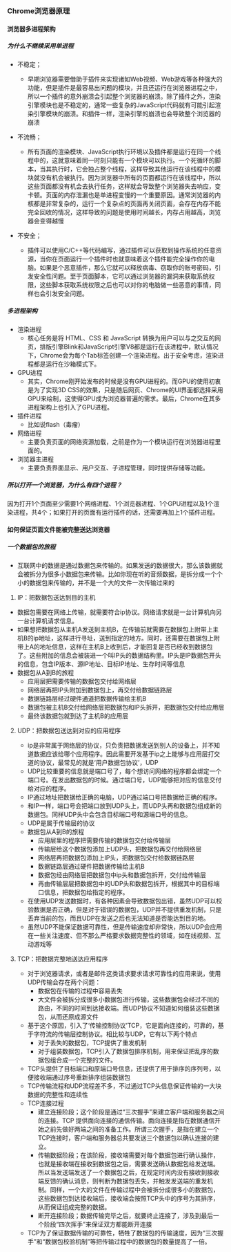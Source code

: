 ### Chrome浏览器原理

#### 浏览器多进程架构
 
##### 为什么不继续采用单进程

* 不稳定；
  * 早期浏览器需要借助于插件来实现诸如Web视频、Web游戏等各种强大的功能，但是插件是最容易出问题的模块，并且还运行在浏览器进程之中，所以一个插件的意外崩溃会引起整个浏览器的崩溃。除了插件之外，渲染引擎模块也是不稳定的，通常一些复杂的JavaScript代码就有可能引起渲染引擎模块的崩溃。和插件一样，渲染引擎的崩溃也会导致整个浏览器的崩溃

* 不流畅；
  * 所有页面的渲染模块、JavaScript执行环境以及插件都是运行在同一个线程中的，这就意味着同一时刻只能有一个模块可以执行。一个死循环的脚本，当其执行时，它会独占整个线程，这样导致其他运行在该线程中的模块就没有机会被执行。因为浏览器中所有的页面都运行在该线程中，所以这些页面都没有机会去执行任务，这样就会导致整个浏览器失去响应，变卡顿。页面的内存泄漏也是单进程变慢的一个重要原因。通常浏览器的内核都是非常复杂的，运行一个复杂点的页面再关闭页面，会存在内存不能完全回收的情况，这样导致的问题是使用时间越长，内存占用越高，浏览器会变得越慢
  
* 不安全；
  * 插件可以使用C/C++等代码编写，通过插件可以获取到操作系统的任意资源，当你在页面运行一个插件时也就意味着这个插件能完全操作你的电脑。如果是个恶意插件，那么它就可以释放病毒、窃取你的账号密码，引发安全性问题。至于页面脚本，它可以通过浏览器的漏洞来获取系统权限，这些脚本获取系统权限之后也可以对你的电脑做一些恶意的事情，同样也会引发安全问题。

##### 多进程架构

* 渲染进程
  * 核心任务是将 HTML、CSS 和 JavaScript 转换为用户可以与之交互的网页，排版引擎Blink和JavaScript引擎V8都是运行在该进程中，默认情况下，Chrome会为每个Tab标签创建一个渲染进程。出于安全考虑，渲染进程都是运行在沙箱模式下。
* GPU进程
  * 其实，Chrome刚开始发布的时候是没有GPU进程的。而GPU的使用初衷是为了实现3D CSS的效果，只是随后网页、Chrome的UI界面都选择采用GPU来绘制，这使得GPU成为浏览器普遍的需求。最后，Chrome在其多进程架构上也引入了GPU进程。
* 插件进程
  * 比如说flash（毒瘤）
* 网络进程
  * 主要负责页面的网络资源加载，之前是作为一个模块运行在浏览器进程里面的。
* 浏览器主进程
  * 主要负责界面显示、用户交互、子进程管理，同时提供存储等功能。

##### 所以打开一个浏览器，为什么有四个进程？

因为打开1个页面至少需要1个网络进程、1个浏览器进程、1个GPU进程以及1个渲染进程，共4个；如果打开的页面有运行插件的话，还需要再加上1个插件进程。

#### 如何保证页面文件能被完整送达浏览器

##### 一个数据包的旅程

* 互联网中的数据是通过数据包来传输的。如果发送的数据很大，那么该数据就会被拆分为很多小数据包来传输。比如你现在听的音频数据，是拆分成一个个小的数据包来传输的，并不是一个大的文件一次传输过来的

1. IP：把数据包送达到目的主机
 - 数据包需要在网络上传输，就需要符合ip协议。网络请求就是一台计算机向另一台计算机请求信息。
 - 如果想把数据包从主机A发送到主机B，在传输前就需要在数据包上附带上主机B的ip地址，这样进行寻址，送到指定的地方。同时，还需要在数据包上附带上A的地址信息，这样在主机B上收到后，才能回复是否已经收到数据包了。这些附加的信息会被装进一个叫IP头的数据结构里。IP头是IP数据包开头的信息，包含IP版本、源IP地址、目标IP地址、生存时间等信息
 - 数据包从A到B的旅程
   - 应用层把需要传输的数据包交付给网络层
   - 网络层再把IP头附加到数据包上，再交付给数据链路层
   - 数据链路层经过硬件通道把数据传输给主机B
   - 数据包被主机B交付给网络层把数据包和IP头拆开，把数据包交付给应用层
   - 最终该数据包就到达了主机B的应用层

2. UDP：把数据包送达到对应的应用程序
   - ip是非常属于网络层的协议，只负责把数据发送到别人的设备上，并不知道数据应该给哪个应用程序。因此需要开发基于ip之上能够与应用层打交道的协议，最常见的就是‘用户数据包协议’，UDP
   - UDP比较重要的信息就是端口号了，每个想访问网络的程序都会绑定一个端口号。在发出数据包的时候。通过端口号，UDP能够把对应的信息交付给对应的程序。
   - IP通过地址把数据给正确的电脑，UDP通过端口号把数据给正确的程序。
   - 和IP一样，端口号会把端口放到UDP头上，而UDP头再和数据包组成新的数据包。同样UDP头中会包含目标端口号和源端口号的信息。
   - UDP是属于传输层的协议
   - 数据包从A到B的旅程
     - 应用层里的程序把需要传输的数据包交付给传输层
     - 传输层给这个数据包添加上UDP头，把数据包再交付给网络层
     - 网络层再把数据包添加上IP头，把数据包交付给数据链路层
     - 数据链路层通过硬件把数据传输给主机B
     - 数据包经由网络层把数据包中ip头和数据包拆开，交付给传输层
     - 再由传输层层把数据包中的UDP头和数据包拆开，根据其中的目标端口信息，把数据包给指定的程序。
   - 在使用UDP发送数据时，有各种因素会导致数据包出错，虽然UDP可以校验数据是否正确，但是对于错误的数据包，UDP并不提供重发机制，只是丢弃当前的包，而且UDP在发送之后也无法知道是否能达到目的地。
   - 虽然UDP不能保证数据可靠性，但是传输速度却非常快，所以UDP会应用在一些关注速度、但不那么严格要求数据完整性的领域，如在线视频、互动游戏等

3. TCP：把数据完整地送达应用程序
   - 对于浏览器请求，或者是邮件这类请求要求请求可靠性的应用来说，使用UDP传输会存在两个问题：
     - 数据包在传输的过程中容易丢失
     - 大文件会被拆分成很多小数据包进行传输，这些数据包会经过不同的路由，不同的时间到达接收端。而UDP协议不知道如何组装这些数据包，从而还原成源文件
   - 基于这个原因，引入了‘传输控制协议’TCP，它是面向连接的，可靠的，基于字符流的传输层控制协议。相比较与UDP，它有以下两个特点
     - 对于丢失的数据包，TCP提供了重发机制
     - 对于组装数据包，TCP引入了数据包排序机制，用来保证把乱序的数据包组合成一个完整的文件。
   - TCP头提供了目标端口和原端口号信息，还提供了用于排序的序列号，以便接收端通过序号重新排序组装数据包
   - TCP传输流程和UDP流程差不多，不过通过TCP头信息保证传输的一大块数据的完整性和连续性
   - TCP连接过程
     - 建立连接阶段；这个阶段是通过“三次握手”来建立客户端和服务器之间的连接。TCP 提供面向连接的通信传输。面向连接是指在数据通信开始之前先做好两端之间的准备工作。所谓三次握手，是指在建立一个TCP连接时，客户端和服务器总共要发送三个数据包以确认连接的建立。
     - 传输数据阶段；在该阶段，接收端需要对每个数据包进行确认操作，也就是接收端在接收到数据包之后，需要发送确认数据包给发送端。所以当发送端发送了一个数据包之后，在规定时间内没有接收到接收端反馈的确认消息，则判断为数据包丢失，并触发发送端的重发机制。同样，一个大的文件在传输过程中会被拆分成很多小的数据包，这些数据包到达接收端后，接收端会按照TCP头中的序号为其排序，从而保证组成完整的数据。
     - 断开连接阶段；数据传输完毕之后，就要终止连接了，涉及到最后一个阶段“四次挥手”来保证双方都能断开连接
   - TCP为了保证数据传输的可靠性，牺牲了数据包的传输速度，因为“三次握手”和“数据包校验机制”等把传输过程中的数据包的数量提高了一倍。